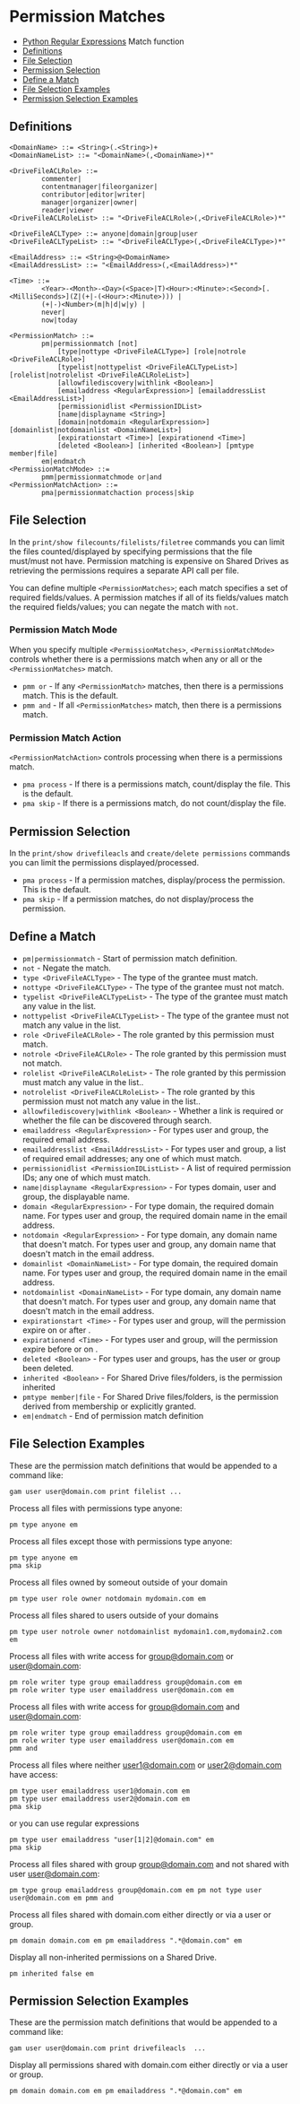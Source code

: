 # Permission Matches
- [Python Regular Expressions](Python-Regular-Expressions) Match function
- [Definitions](#definitions)
- [File Selection](#file-selection)
- [Permission Selection](#permission-selection)
- [Define a Match](#define-a-match)
- [File Selection Examples](#file-selection-examples)
- [Permission Selection Examples](#permission-selection-examples)

## Definitions
```
<DomainName> ::= <String>(.<String>)+
<DomainNameList> ::= "<DomainName>(,<DomainName>)*"

<DriveFileACLRole> ::=
        commenter|
        contentmanager|fileorganizer|
        contributor|editor|writer|
        manager|organizer|owner|
        reader|viewer
<DriveFileACLRoleList> ::= "<DriveFileACLRole>(,<DriveFileACLRole>)*"

<DriveFileACLType> ::= anyone|domain|group|user
<DriveFileACLTypeList> ::= "<DriveFileACLType>(,<DriveFileACLType>)*"

<EmailAddress> ::= <String>@<DomainName>
<EmailAddressList> ::= "<EmailAddress>(,<EmailAddress>)*"

<Time> ::=
        <Year>-<Month>-<Day>(<Space>|T)<Hour>:<Minute>:<Second>[.<MilliSeconds>](Z|(+|-(<Hour>:<Minute>))) |
        (+|-)<Number>(m|h|d|w|y) |
        never|
        now|today

<PermissionMatch> ::=
        pm|permissionmatch [not]
            [type|nottype <DriveFileACLType>] [role|notrole <DriveFileACLRole>]
            [typelist|nottypelist <DriveFileACLTypeList>] [rolelist|notrolelist <DriveFileACLRoleList>]
            [allowfilediscovery|withlink <Boolean>]
            [emailaddress <RegularExpression>] [emailaddressList <EmailAddressList>]
            [permissionidlist <PermissionIDList>
            [name|displayname <String>]
            [domain|notdomain <RegularExpression>] [domainlist|notdomainlist <DomainNameList>]
            [expirationstart <Time>] [expirationend <Time>]
            [deleted <Boolean>] [inherited <Boolean>] [pmtype member|file]
        em|endmatch
<PermissionMatchMode> ::=
        pmm|permissionmatchmode or|and
<PermissionMatchAction> ::=
        pma|permissionmatchaction process|skip
```
## File Selection
In the `print/show filecounts/filelists/filetree` commands you can limit the files counted/displayed by specifying permissions
that the file must/must not have. Permission matching is expensive on Shared Drives as retrieving the permissions requires a separate API call per file.

You can define multiple `<PermissionMatches>`; each match specifies a set of required fields/values. A permission
matches if all of its fields/values match the required fields/values; you can negate the match with `not`.

### Permission Match Mode
When you specify multiple `<PermissionMatches>`, `<PermissionMatchMode>` controls whether there is a permissions match
when any or all or the `<PermissionMatches>` match.
* `pmm or` - If any `<PermissionMatch>` matches, then there is a permissions match. This is the default.
* `pmm and` - If all `<PermissionMatches>` match, then there is a permissions match.

### Permission Match Action
`<PermissionMatchAction>` controls processing when there is a permissions match.
* `pma process` - If there is a  permissions match, count/display the file. This is the default.
* `pma skip` - If there is a permissions match, do not count/display the file.

## Permission Selection
In the `print/show drivefileacls` and `create/delete permissions` commands you can limit the permissions displayed/processed.

* `pma process` - If a permission matches, display/process the permission. This is the default.
* `pma skip` - If a permission matches, do not display/process the permission.

## Define a Match
* `pm|permissionmatch` - Start of permission match definition.
* `not` - Negate the match.
* `type <DriveFileACLType>` - The type of the grantee must match.
* `nottype <DriveFileACLType>` - The type of the grantee must not match.
* `typelist <DriveFileACLTypeList>` - The type of the grantee must match any value in the list.
* `nottypelist <DriveFileACLTypeList>` - The type of the grantee must not match any value in the list.
* `role <DriveFileACLRole>` - The role granted by this permission must match.
* `notrole <DriveFileACLRole>` - The role granted by this permission must not match.
* `rolelist <DriveFileACLRoleList>` - The role granted by this permission must match any value in the list..
* `notrolelist <DriveFileACLRoleList>` - The role granted by this permission must not match any value in the list..
* `allowfilediscovery|withlink <Boolean>` - Whether a link is required or whether the file can be discovered through search.
* `emailaddress <RegularExpression>` - For types user and group, the required email address.
* `emailaddresslist <EmailAddressList>` - For types user and group, a list of required email addresses; any one of which must match.
* `permissionidlist <PermissionIDListList>` - A list of required permission IDs; any one of which must match.
* `name|displayname <RegularExpression>` - For types domain, user and group, the displayable name.
* `domain <RegularExpression>` - For type domain, the required domain name. For types user and group, the required domain name in the email address.
* `notdomain <RegularExpression>` - For type domain, any domain name that doesn't match. For types user and group, any domain name that doesn't match in the email address.
* `domainlist <DomainNameList>` - For type domain, the required domain name. For types user and group, the required domain name in the email address.
* `notdomainlist <DomainNameList>` - For type domain, any domain name that doesn't match. For types user and group, any domain name that doesn't match in the email address.
* `expirationstart <Time>` - For types user and group, will the permission expire on or after <Time>.
* `expirationend <Time>` - For types user and group, will the permission expire before or on <Time>.
* `deleted <Boolean>` - For types user and groups, has the user or group been deleted.
* `inherited <Boolean>` - For Shared Drive files/folders, is the permission inherited
* `pmtype member|file` - For Shared Drive files/folders, is the permission derived from membership or explicitly granted.
* `em|endmatch` - End of permission match definition

## File Selection Examples

These are the permission match definitions that would be appended to a command like:
```
gam user user@domain.com print filelist ...
```

Process all files with permissions type anyone:
```
pm type anyone em
```

Process all files except those with permissions type anyone:
```
pm type anyone em
pma skip
```
Process all files owned by someout outside of your domain
```
pm type user role owner notdomain mydomain.com em
```
Process all files shared to users outside of your domains
```
pm type user notrole owner notdomainlist mydomain1.com,mydomain2.com em
```
Process all files with write access for group@domain.com or user@domain.com:
```
pm role writer type group emailaddress group@domain.com em
pm role writer type user emailaddress user@domain.com em
```
Process all files with write access for group@domain.com and user@domain.com:
```
pm role writer type group emailaddress group@domain.com em
pm role writer type user emailaddress user@domain.com em
pmm and
```
Process all files where neither user1@domain.com or user2@domain.com have access:
```
pm type user emailaddress user1@domain.com em
pm type user emailaddress user2@domain.com em
pma skip
```
or you can use regular expressions
```
pm type user emailaddress "user[1|2]@domain.com" em
pma skip
```
Process all files shared with group group@domain.com and not shared with user user@domain.com:
```
pm type group emailaddress group@domain.com em pm not type user user@domain.com em pmm and
```

Process all files shared with domain.com either directly or via a user or group.
```
pm domain domain.com em pm emailaddress ".*@domain.com" em
```

Display all non-inherited permissions on a Shared Drive.
```
pm inherited false em
```
## Permission Selection Examples
These are the permission match definitions that would be appended to a command like:
```
gam user user@domain.com print drivefileacls  ...
```

Display all permissions shared with domain.com either directly or via a user or group.
```
pm domain domain.com em pm emailaddress ".*@domain.com" em
```
